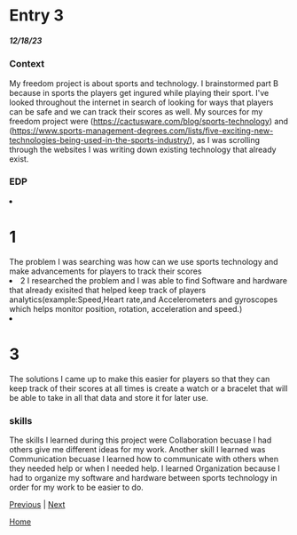 # Entry 3
##### 12/18/23

### Context  
My freedom project is about sports and technology. I brainstormed part B because in sports the players get ingured while playing their sport. I've looked throughout the internet in search of looking for ways that players can be safe and we can track their scores as well. My sources for my freedom project were (https://cactusware.com/blog/sports-technology) and (https://www.sports-management-degrees.com/lists/five-exciting-new-technologies-being-used-in-the-sports-industry/), as I was scrolling through the websites I was writing down existing technology that already exist. 

### EDP
<li> <h1> 1 </h1>The problem I was searching was how can we use sports technology and make advancements for players to track their scores </li>
<li> <h> 2 </h>I researched the problem and I was able to find Software and hardware that already exisited that helped keep track of players analytics(example:Speed,Heart rate,and Accelerometers and gyroscopes which helps monitor position, rotation, acceleration and speed.)</li>
<li> <h1>3</h1>The solutions I came up to make this easier for players so that they can keep track of their scores at all times is create a watch or a bracelet that will be able to take in all that data and store it for later use. </li>

### skills
The skills I learned during this project were Collaboration becuase I had others give me different ideas for my work. Another skill I learned was Communication becuase I learned how to communicate with others when they needed help or when I needed help. I learned Organization because I had to organize my software and hardware between sports technology in order for my work to be easier to do. 


[Previous](entry02.md) | [Next](entry04.md)

[Home](../README.md)
